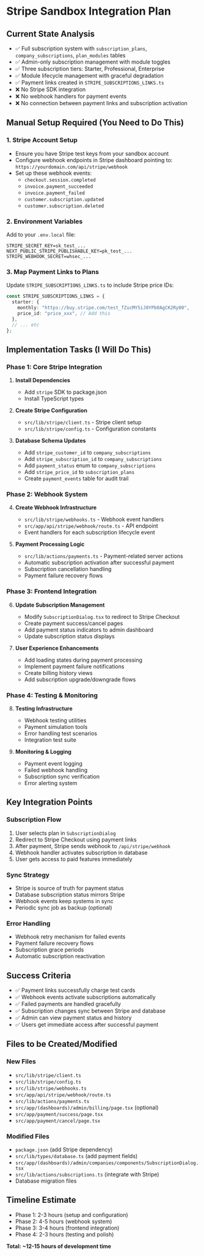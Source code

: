 # Stripe Sandbox Integration Plan

## Current State Analysis
- ✅ Full subscription system with `subscription_plans`, `company_subscriptions`, `plan_modules` tables
- ✅ Admin-only subscription management with module toggles  
- ✅ Three subscription tiers: Starter, Professional, Enterprise
- ✅ Module lifecycle management with graceful degradation
- ✅ Payment links created in `STRIPE_SUBSCRIPTIONS_LINKS.ts`
- ❌ No Stripe SDK integration
- ❌ No webhook handlers for payment events
- ❌ No connection between payment links and subscription activation

## Manual Setup Required (You Need to Do This)

### 1. Stripe Account Setup
- Ensure you have Stripe test keys from your sandbox account
- Configure webhook endpoints in Stripe dashboard pointing to: `https://yourdomain.com/api/stripe/webhook`
- Set up these webhook events:
  - `checkout.session.completed`
  - `invoice.payment_succeeded` 
  - `invoice.payment_failed`
  - `customer.subscription.updated`
  - `customer.subscription.deleted`

### 2. Environment Variables
Add to your `.env.local` file:
```env
STRIPE_SECRET_KEY=sk_test_...
NEXT_PUBLIC_STRIPE_PUBLISHABLE_KEY=pk_test_...
STRIPE_WEBHOOK_SECRET=whsec_...
```

### 3. Map Payment Links to Plans
Update `STRIPE_SUBSCRIPTIONS_LINKS.ts` to include Stripe price IDs:
```typescript
const STRIPE_SUBSCRIPTIONS_LINKS = {
  starter: {
    monthly: "https://buy.stripe.com/test_fZucMY5iJ0YPb0AgCK2Ry00",
    price_id: "price_xxx", // Add this
  },
  // ... etc
};
```

## Implementation Tasks (I Will Do This)

### Phase 1: Core Stripe Integration
1. **Install Dependencies**
   - Add `stripe` SDK to package.json
   - Install TypeScript types

2. **Create Stripe Configuration**
   - `src/lib/stripe/client.ts` - Stripe client setup
   - `src/lib/stripe/config.ts` - Configuration constants

3. **Database Schema Updates**
   - Add `stripe_customer_id` to `company_subscriptions` 
   - Add `stripe_subscription_id` to `company_subscriptions`
   - Add `payment_status` enum to `company_subscriptions`
   - Add `stripe_price_id` to `subscription_plans`
   - Create `payment_events` table for audit trail

### Phase 2: Webhook System
4. **Create Webhook Infrastructure**
   - `src/lib/stripe/webhooks.ts` - Webhook event handlers
   - `src/app/api/stripe/webhook/route.ts` - API endpoint
   - Event handlers for each subscription lifecycle event

5. **Payment Processing Logic**
   - `src/lib/actions/payments.ts` - Payment-related server actions
   - Automatic subscription activation after successful payment
   - Subscription cancellation handling
   - Payment failure recovery flows

### Phase 3: Frontend Integration
6. **Update Subscription Management**
   - Modify `SubscriptionDialog.tsx` to redirect to Stripe Checkout
   - Create payment success/cancel pages
   - Add payment status indicators to admin dashboard
   - Update subscription status displays

7. **User Experience Enhancements**
   - Add loading states during payment processing
   - Implement payment failure notifications
   - Create billing history views
   - Add subscription upgrade/downgrade flows

### Phase 4: Testing & Monitoring
8. **Testing Infrastructure**
   - Webhook testing utilities
   - Payment simulation tools
   - Error handling test scenarios
   - Integration test suite

9. **Monitoring & Logging**
   - Payment event logging
   - Failed webhook handling
   - Subscription sync verification
   - Error alerting system

## Key Integration Points

### Subscription Flow
1. User selects plan in `SubscriptionDialog`
2. Redirect to Stripe Checkout using payment links
3. After payment, Stripe sends webhook to `/api/stripe/webhook`
4. Webhook handler activates subscription in database
5. User gets access to paid features immediately

### Sync Strategy
- Stripe is source of truth for payment status
- Database subscription status mirrors Stripe
- Webhook events keep systems in sync
- Periodic sync job as backup (optional)

### Error Handling
- Webhook retry mechanism for failed events
- Payment failure recovery flows
- Subscription grace periods
- Automatic subscription reactivation

## Success Criteria
- ✅ Payment links successfully charge test cards
- ✅ Webhook events activate subscriptions automatically
- ✅ Failed payments are handled gracefully
- ✅ Subscription changes sync between Stripe and database
- ✅ Admin can view payment status and history
- ✅ Users get immediate access after successful payment

## Files to be Created/Modified

### New Files
- `src/lib/stripe/client.ts`
- `src/lib/stripe/config.ts` 
- `src/lib/stripe/webhooks.ts`
- `src/app/api/stripe/webhook/route.ts`
- `src/lib/actions/payments.ts`
- `src/app/(dashboards)/admin/billing/page.tsx` (optional)
- `src/app/payment/success/page.tsx`
- `src/app/payment/cancel/page.tsx`

### Modified Files
- `package.json` (add Stripe dependency)
- `src/lib/types/database.ts` (add payment fields)
- `src/app/(dashboards)/admin/companies/components/SubscriptionDialog.tsx`
- `src/lib/actions/subscriptions.ts` (integrate with Stripe)
- Database migration files

## Timeline Estimate
- Phase 1: 2-3 hours (setup and configuration)
- Phase 2: 4-5 hours (webhook system)
- Phase 3: 3-4 hours (frontend integration) 
- Phase 4: 2-3 hours (testing and polish)

**Total: ~12-15 hours of development time**